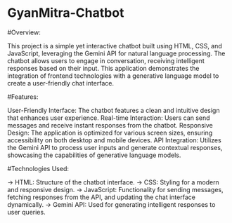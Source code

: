 # GyanMitra-Chatbot
#Overview:

This project is a simple yet interactive chatbot built using HTML, CSS, and JavaScript, leveraging the Gemini API for natural language processing. The chatbot allows users to engage in conversation, receiving intelligent responses based on their input. This application demonstrates the integration of frontend technologies with a generative language model to create a user-friendly chat interface.

#Features:

User-Friendly Interface: The chatbot features a clean and intuitive design that enhances user experience.
Real-time Interaction: Users can send messages and receive instant responses from the chatbot.
Responsive Design: The application is optimized for various screen sizes, ensuring accessibility on both desktop and mobile devices.
API Integration: Utilizes the Gemini API to process user inputs and generate contextual responses, showcasing the capabilities of generative language models.

#Technologies Used:

-> HTML: Structure of the chatbot interface.
-> CSS: Styling for a modern and responsive design.
-> JavaScript: Functionality for sending messages, fetching responses from the API, and updating the chat interface 
   dynamically.
-> Gemini API: Used for generating intelligent responses to user queries.
